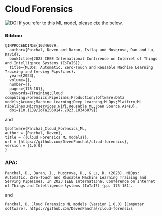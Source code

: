 # Cloud Forensics
[![DOI](https://zenodo.org/badge/511910347.svg)](https://zenodo.org/doi/10.5281/zenodo.13836090)
If you refer to this ML model, please cite the below.

### Bibtex:
```
@INPROCEEDINGS{10346079,
  author={Panchal, Deven and Baran, Isilay and Musgrove, Dan and Lu, David},
  booktitle={2023 IEEE International Conference on Internet of Things and Intelligence Systems (IoTaIS)}, 
  title={MLOps: Automatic, Zero-Touch and Reusable Machine Learning Training and Serving Pipelines}, 
  year={2023},
  volume={},
  number={},
  pages={175-181},
  keywords={Training;Cloud computing;Forensics;Pipelines;Production;Software;Data models;Acumos;Machine Learning;Deep Learning;MLOps;Platform;ML Pipelines;Microservices;Nifi;Reusable ML;Open Source;AI4EU},
  doi={10.1109/IoTaIS60147.2023.10346079}}

```
and 
```
@software{Panchal_Cloud_Forensics_ML,
author = {Panchal, Deven},
title = {{Cloud Forensics ML models}},
url = {https://github.com/DevenPanchal/cloud-forensics},
version = {1.0.0}
}
```

### APA:
```
Panchal, D., Baran, I., Musgrove, D., & Lu, D. (2023). MLOps: Automatic, Zero-Touch and Reusable Machine Learning Training and Serving Pipelines. In 2023 IEEE International Conference on Internet of Things and Intelligence Systems (IoTaIS) (pp. 175-181).
```
and
```
Panchal, D. Cloud Forensics ML models (Version 1.0.0) [Computer software]. https://github.com/DevenPanchal/cloud-forensics
```
